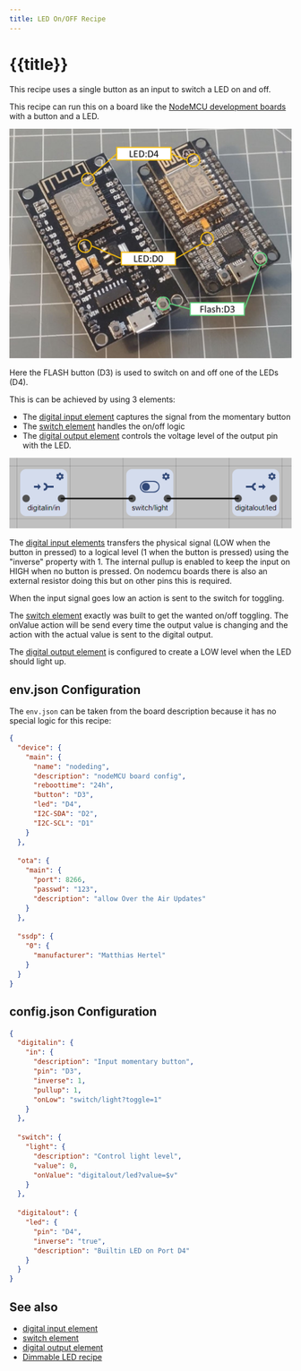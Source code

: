 ```yaml
---
title: LED On/OFF Recipe
---
```


# {{title}}

This recipe uses a single button as an input to switch a LED on and off.

This recipe can run this on a board like the [NodeMCU development boards](/boards/nodemcu.md)
with a button and a LED.

![NodeMCU with LED and Button](/recipes/led.jpg)

Here the FLASH button (D3) is used to switch on and off one of the LEDs (D4).

This is can be achieved by using 3 elements:

* The [digital input element](/elements/digitalin.md) captures the signal from the momentary button
* The [switch element](/elements/switch.md) handles the on/off logic
* The [digital output element](/elements/digitalout.md) controls the voltage level of the output pin with the LED.

![Elements used in led recipe](/recipes/ledflow.png)

The [digital input elements](/elements/digitalin.md) transfers the physical signal (LOW when the button in pressed) to a logical level (1 when the button is pressed) using the "inverse" property with 1.
The internal pullup is enabled to keep the input on HIGH when no button is pressed. On nodemcu boards there is also an external resistor doing this but on other pins this is required.

When the input signal goes low an action is sent to the switch for toggling.

The [switch element](/elements/switch.md) exactly was built to get the wanted on/off toggling. 
The onValue action will be send every time the output value is changing and the action with the actual value is sent to the digital output.

The [digital output element](/elements/digitalout.md) is configured to create a LOW level when the LED should light up.


## env.json Configuration

The `env.json` can be taken from the board description because it has no special logic for this recipe:

``` json
{
  "device": {
    "main": {
      "name": "nodeding",
      "description": "nodeMCU board config",
      "reboottime": "24h",
      "button": "D3",
      "led": "D4",
      "I2C-SDA": "D2",
      "I2C-SCL": "D1"
    }
  },

  "ota": {
    "main": {
      "port": 8266,
      "passwd": "123",
      "description": "allow Over the Air Updates"
    }
  },

  "ssdp": {
    "0": {
      "manufacturer": "Matthias Hertel"
    }
  }
}
```


## config.json Configuration

``` json
{
  "digitalin": {
    "in": {
      "description": "Input momentary button",
      "pin": "D3",
      "inverse": 1,
      "pullup": 1,
      "onLow": "switch/light?toggle=1"
    }
  },

  "switch": {
    "light": {
      "description": "Control light level",
      "value": 0,
      "onValue": "digitalout/led?value=$v"
    }
  },

  "digitalout": {
    "led": {
      "pin": "D4",
      "inverse": "true",
      "description": "Builtin LED on Port D4"
    }
  }
}
```

## See also

* [digital input element](/elements/digitalin.md)
* [switch element](/elements/switch.md)
* [digital output element](/elements/digitalout.md)
* [Dimmable LED recipe](/recipes/leddim.md)
